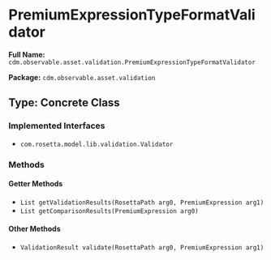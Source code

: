 # PremiumExpressionTypeFormatValidator

**Full Name:** `cdm.observable.asset.validation.PremiumExpressionTypeFormatValidator`

**Package:** `cdm.observable.asset.validation`

## Type: Concrete Class

### Implemented Interfaces

- `com.rosetta.model.lib.validation.Validator`

### Methods

#### Getter Methods

- `List getValidationResults(RosettaPath arg0, PremiumExpression arg1)`
- `List getComparisonResults(PremiumExpression arg0)`

#### Other Methods

- `ValidationResult validate(RosettaPath arg0, PremiumExpression arg1)`

